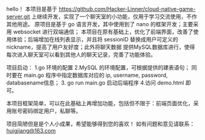 hello！
本项目是基于 https://github.com/Hacker-Linner/cloud-native-game-server.git 上继续开发，实现了一个聊天室的小功能，仅用于学习交流使用，不作其他用途。
原项目是基于 go 语言开发，其中使用到了 nano 的框架开发；主要采用 websocket 进行双端通信；
本项目在原有基础上，优化了前端界面，改善了使用体验；后端增加在线列表显示，并且将 sessionID 替换成用户可定义的 nickname，提高了用户友好度；此外将聊天数据
提供MySQL数据库进行，使得每次进入聊天室可以看到其他人的聊天记录，完善了功能体验。

项目启动：
1.go 环境的配置
2.MySQL 的环境配置，可根据提供的建表语句； 同时要在 main.go 程序中指定数据库对应的 ip, username, password, databasename信息；
3. go run main.go 启动后端程序
4.访问 demo.html 即可。

本项目框架简单，可以在此基础上再增加功能，包括但不限于：前端页面优化，采用账号密码绑定用户，私聊等。

项目简陋但是是个人小成果，希望能够得到您的喜欢！ 如有问题和意见请联系： huigjiang@163.com 
